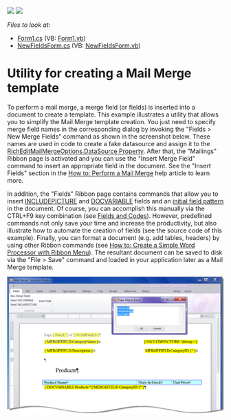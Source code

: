 <!-- default badges list -->
[![](https://img.shields.io/badge/Open_in_DevExpress_Support_Center-FF7200?style=flat-square&logo=DevExpress&logoColor=white)](https://supportcenter.devexpress.com/ticket/details/E3661)
[![](https://img.shields.io/badge/📖_How_to_use_DevExpress_Examples-e9f6fc?style=flat-square)](https://docs.devexpress.com/GeneralInformation/403183)
<!-- default badges end -->
<!-- default file list -->
*Files to look at*:

* [Form1.cs](./CS/Form1.cs) (VB: [Form1.vb](./VB/Form1.vb))
* [NewFieldsForm.cs](./CS/NewFieldsForm.cs) (VB: [NewFieldsForm.vb](./VB/NewFieldsForm.vb))
<!-- default file list end -->
# Utility for creating a Mail Merge template


<p>To perform a mail merge, a merge field (or fields) is inserted into a document to create a template. This example illustrates a utility that allows you to simplify the Mail Merge template creation. You just need to specify merge field names in the corresponding dialog by invoking the "Fields > New Merge Fields" command as shown in the screenshot below. These names are used in code to create a fake datasource and assign it to the <a href="http://documentation.devexpress.com/#CoreLibraries/DevExpressXtraRichEditRichEditMailMergeOptions_DataSourcetopic"><u>RichEditMailMergeOptions.DataSource Property</u></a>. After that, the "Mailings" Ribbon page is activated and you can use the "Insert Merge Field" command to insert an appropriate field in the document. See the "Insert Fields" section in the <a href="http://documentation.devexpress.com/#WindowsForms/CustomDocument6901"><u>How to: Perform a Mail Merge</u></a> help article to learn more.</p><p>In addition, the "Fields" Ribbon page contains commands that allow you to insert <a href="http://documentation.devexpress.com/#WindowsForms/CustomDocument9713"><u>INCLUDEPICTURE</u></a> and <a href="http://documentation.devexpress.com/#WindowsForms/CustomDocument9721"><u>DOCVARIABLE</u></a> fields and an <a href="http://documentation.devexpress.com/#CoreLibraries/clsDevExpressXtraRichEditCommandsInsertFieldCommandtopic"><u>initial field pattern</u></a> in the document. Of course, you can accomplish this manually via the CTRL+F9 key combination (see <a href="http://documentation.devexpress.com/#WindowsForms/CustomDocument9709"><u>Fields and Codes</u></a>). However, predefined commands not only save your time and increase the productivity, but also illustrate how to automate the creation of fields (see the source code of this example). Finally, you can format a document (e.g. add tables, headers) by using other Ribbon commands (see <a href="http://documentation.devexpress.com/#WindowsForms/CustomDocument5812"><u>How to: Create a Simple Word Processor with Ribbon Menu</u></a>). The resultant document can be saved to disk via the "File > Save" command and loaded in your application later as a Mail Merge template.</p><p><img src="https://raw.githubusercontent.com/DevExpress-Examples/utility-for-creating-a-mail-merge-template-e3661/13.1.4+/media/72783015-95dd-4a02-859a-06e70cdbb56e.png"></p>

<br/>


